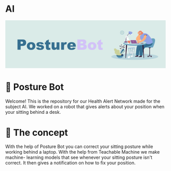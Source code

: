 # AI
![Logo banner](styles/images/PB_logo_banner.png)
# 🤖 Posture Bot

Welcome! This is the repository for our Health Alert Network made for the subject AI. We worked on a robot that gives alerts about your position when your sitting behind a desk. 

# 📝 The concept

With the help of Posture Bot you can correct your sitting posture while working behind a laptop. With the help from Teachable Machine we make machine- learning models that see whenever your sitting posture isn't correct. It then gives a notification on how to fix your position.